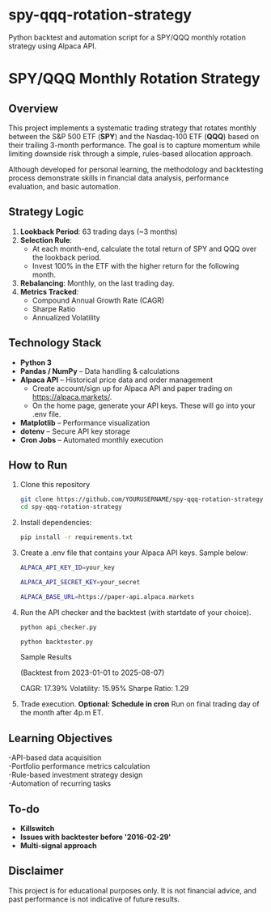 # spy-qqq-rotation-strategy
Python backtest and automation script for a SPY/QQQ monthly rotation strategy using Alpaca API.

# SPY/QQQ Monthly Rotation Strategy

## Overview
This project implements a systematic trading strategy that rotates monthly between the S&P 500 ETF (**SPY**) and the Nasdaq-100 ETF (**QQQ**) based on their trailing 3-month performance. The goal is to capture momentum while limiting downside risk through a simple, rules-based allocation approach.

Although developed for personal learning, the methodology and backtesting process demonstrate skills in financial data analysis, performance evaluation, and basic automation.

## Strategy Logic
1. **Lookback Period**: 63 trading days (~3 months)
2. **Selection Rule**:  
   - At each month-end, calculate the total return of SPY and QQQ over the lookback period.
   - Invest 100% in the ETF with the higher return for the following month.
3. **Rebalancing**: Monthly, on the last trading day.
4. **Metrics Tracked**:
   - Compound Annual Growth Rate (CAGR)
   - Sharpe Ratio
   - Annualized Volatility

## Technology Stack
- **Python 3**
- **Pandas / NumPy** – Data handling & calculations
- **Alpaca API** – Historical price data and order management
  -  Create account/sign up for Alpaca API and paper trading on https://alpaca.markets/.
  -  On the home page, generate your API keys. These will go into your .env file.
- **Matplotlib** – Performance visualization
- **dotenv** – Secure API key storage
- **Cron Jobs** – Automated monthly execution

## How to Run

1. Clone this repository
   ```bash
   git clone https://github.com/YOURUSERNAME/spy-qqq-rotation-strategy.git
   cd spy-qqq-rotation-strategy
   ```
2. Install dependencies:
   ```bash
   pip install -r requirements.txt
   ```
3. Create a .env file that contains your Alpaca API keys. Sample below:
   ```bash
   ALPACA_API_KEY_ID=your_key

   ALPACA_API_SECRET_KEY=your_secret

   ALPACA_BASE_URL=https://paper-api.alpaca.markets
   ```
4. Run the API checker and the backtest (with startdate of your choice).
   ``` bash
   python api_checker.py
   ```
   ``` bash
   python backtester.py
   ```
   
   Sample Results
   
   (Backtest from 2023-01-01 to 2025-08-07)

   CAGR: 17.39%
   Volatility: 15.95%
   Sharpe Ratio: 1.29
5. Trade execution.
**Optional: Schedule in cron**
Run on final trading day of the month after 4p.m ET.

## Learning Objectives
-API-based data acquisition  
-Portfolio performance metrics calculation  
-Rule-based investment strategy design  
-Automation of recurring tasks  

## To-do
- **Killswitch**  
- **Issues with backtester before '2016-02-29'**  
- **Multi-signal approach**  

## Disclaimer
This project is for educational purposes only. It is not financial advice, and past performance is not indicative of future results.
